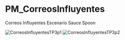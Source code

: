# PM_CorreosInfluyentes
Correos Influyentes Escenario Sauce Spoon


![CorreosInfluyentesTP3p1](https://user-images.githubusercontent.com/104856701/221455635-18826909-2637-48ed-ae9b-1136e8f00f89.png)
![CorreosInfluyentesTP3p2](https://user-images.githubusercontent.com/104856701/221455641-9607259b-27fd-4c0e-ac65-8eb0691f3868.png)

